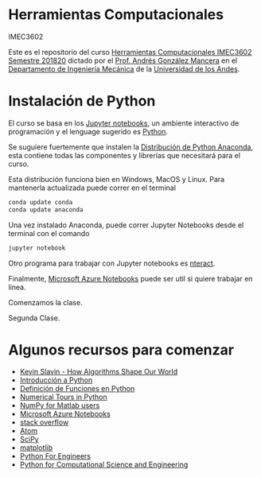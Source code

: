 # Herramientas Computacionales

IMEC3602

Este es el repositorio del curso [Herramientas Computacionales IMEC3602 Semestre 201820](http://andresgm.org/Herramientas-Computacionales/) dictado por el [Prof. Andrés González Mancera](http://andresgm.org) en el [Departamento de Ingeniería Mecánica](http://mecanica.uniandes.edu.co) de la [Universidad de los Andes](http://www.uniandes.edu.co).

# Instalación de Python #

El curso se basa en los [Jupyter notebooks](https://jupyter-notebook.readthedocs.org/en/latest/notebook.html), un ambiente interactivo de programación y el lenguage sugerido es [Python](https://www.python.org/).

Se suguiere fuertemente que instalen la [Distribución de Python Anaconda](https://www.anaconda.com/download/), esta contiene todas las componentes y librerías que necesitará para el curso.

Esta distribución funciona bien en Windows, MacOS y Linux. Para mantenerla actualizada puede correr en el terminal

```Bash
conda update conda
conda update anaconda
```

Una vez instalado Anaconda, puede correr Jupyter Notebooks desde el terminal con el comando

```Bash
jupyter notebook
```

 Otro programa para trabajar con Jupyter notebooks es [nteract](https://nteract.io/).

 Finalmente, [Microsoft Azure Notebooks](https://notebooks.azure.com) puede ser util si quiere trabajar en linea.

 Comenzamos la clase.

 Segunda Clase.

# Algunos recursos para comenzar #

* [Kevin Slavin - How Algorithms Shape Our World](https://www.ted.com/talks/kevin_slavin_how_algorithms_shape_our_world)
* [Introducción a Python](http://nbviewer.jupyter.org/github/andresgm/Herramientas-Computacionales/blob/master/notebooks/00_Quick_Python_Intro.ipynb)
* [Definición de Funciones en Python](http://nbviewer.jupyter.org/github/andresgm/Herramientas-Computacionales/blob/master/notebooks/01_Defining_Function_in_Python.ipynb)
* [Numerical Tours in Python](http://www.numerical-tours.com/python/)
* [NumPy for Matlab users](https://docs.scipy.org/doc/numpy-dev/user/numpy-for-matlab-users.html)
* [Microsoft Azure Notebooks](https://notebooks.azure.com)
* [stack overflow](https://stackoverflow.com/)
* [Atom](https://atom.io/)
* [SciPy](https://www.scipy.org/)
* [matplotlib](https://matplotlib.org/)
* [Python For Engineers](http://pythonforengineers.com/python-for-scientists-and-engineers/)
* [Python for Computational Science and Engineering](https://www.southampton.ac.uk/~fangohr/training/python/pdfs/Python-for-Computational-Science-and-Engineering.pdf)
